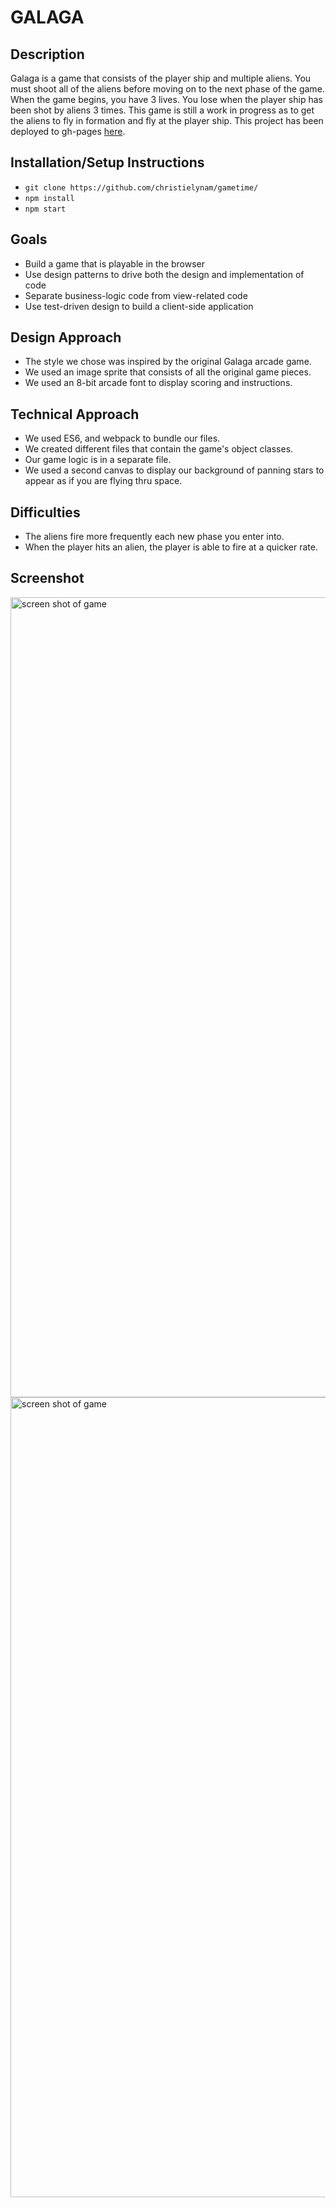 
# GALAGA


## Description

Galaga is a game that consists of the player ship and multiple aliens. You must shoot all of the aliens before moving on to the next phase of the game. When the game begins, you have 3 lives. You lose when the player ship has been shot by aliens 3 times. This game is still a work in progress as to get the aliens to fly in formation and fly at the player ship. This project has been deployed to gh-pages [here](https://christielynam.github.io/gametime/).

## Installation/Setup Instructions

 - `git clone https://github.com/christielynam/gametime/`
 - `npm install`
 - `npm start`
 
## Goals

 - Build a game that is playable in the browser
 - Use design patterns to drive both the design and implementation of code
 - Separate business-logic code from view-related code
 - Use test-driven design to build a client-side application

## Design Approach

 - The style we chose was inspired by the original Galaga arcade game.
 - We used an image sprite that consists of all the original game pieces.
 - We used an 8-bit arcade font to display scoring and instructions.

## Technical Approach

 - We used ES6, and webpack to bundle our files.
 - We created different files that contain the game's object classes.
 - Our game logic is in a separate file.
 - We used a second canvas to display our background of panning stars to appear as if you are flying thru space.

## Difficulties

 - The aliens fire more frequently each new phase you enter into.
 - When the player hits an alien, the player is able to fire at a quicker rate.

## Screenshot

<img width="1280" alt="screen shot of game" src="https://user-images.githubusercontent.com/20754511/27962461-346077f4-62ef-11e7-8034-53980c90d1f7.png">


<img width="1280" alt="screen shot of game" src="https://user-images.githubusercontent.com/20754511/27962471-392c40ba-62ef-11e7-9bde-85deafca09bc.png">
